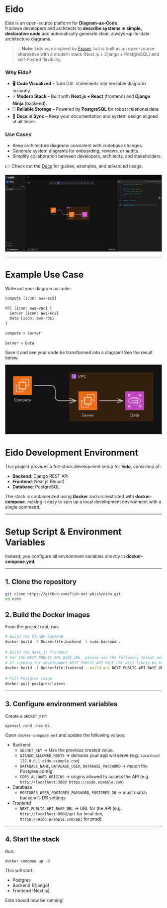 # Eido

Eido is an open-source platform for **Diagram-as-Code**.  
It allows developers and architects to **describe systems in simple, declarative code** and automatically generate clear, always-up-to-date architecture diagrams.

> 💡 **Note**: Eido was inspired by [Eraser](https://eraser.io/), but is built as an open-source alternative with a modern stack (Next.js + Django + PostgreSQL) and self-hosted flexibility.

### Why Eido?
- 🖥 **Code Visualized** – Turn DSL statements into reusable diagrams instantly.  
- ⚡ **Modern Stack** – Built with **Next.js + React** (frontend) and **Django Ninja** (backend).  
- 🗄 **Reliable Storage** – Powered by **PostgreSQL** for robust relational data.  
- 🔗 **Docs in Sync** – Keep your documentation and system design aligned at all times.  

### Use Cases
- Keep architecture diagrams consistent with codebase changes.  
- Generate system diagrams for onboarding, reviews, or audits.  
- Simplify collaboration between developers, architects, and stakeholders.  

👉 Check out the [Docs](https://github.com/fish-not-phish/eido/blob/main/frontend/app/docs/page.mdx) for guides, examples, and advanced usage.  


![Diagram](https://github.com/fish-not-phish/eido/blob/main/eido-file.png?raw=true)


---

# Example Use Case

Write out your diagram as code:
```
Compute [icon: aws-ec2]

VPC [icon: aws-vpc] {
  Server [icon: aws-ec2]
  Data [icon: aws-rds]
}

compute > Server

Server > Data
```

Save it and see your code be transformed into a diagram! See the result below.


![Diagram](https://github.com/fish-not-phish/eido/blob/main/diagram.png?raw=true)


# Eido Development Environment

This project provides a full-stack development setup for **Eido**, consisting of:

- **Backend**: Django REST API
- **Frontend**: Next.js (React)
- **Database**: PostgreSQL

The stack is containerized using **Docker** and orchestrated with **docker-compose**, making it easy to spin up a local development environment with a single command.  

---

# Setup Script & Environment Variables
 
Instead, you configure all environment variables directly in **docker-compose.yml**.

---

## 1. Clone the repository

```bash
git clone https://github.com/fish-not-phish/eido.git
cd eido
```

## 2. Build the Docker images

From the project root, run:

```bash
# Build the Django backend
docker build -f Dockerfile.backend -t eido-backend .

# Build the Next.js frontend
# For the NEXT_PUBLIC_API_BASE_URL, please use the following format and replace with your IP or domain: http://<domain_or_ip>/backend/api
# If running for development NEXT_PUBLIC_API_BASE_URL will likely be http://127.0.0.1:8000/backend/api, pointing to your Django URL
docker build -f Dockerfile.frontend --build-arg NEXT_PUBLIC_API_BASE_URL="<insert_url>" -t eido-frontend .

# Pull Postgres image
docker pull postgres:latest
```

---

## 3. Configure environment variables

Create a `SECRET_KEY`:

```
openssl rand -hex 64
```

Open `docker-compose.yml` and update the following values:
- Backend
    - `SECRET_KEY` → Use the previous created value.
    - `DJANGO_ALLOWED_HOSTS` → domains your app will serve (e.g. `localhost 127.0.0.1 eido.example.com`)
    - `DATABASE_NAME`, `DATABASE_USER`, `DATABASE_PASSWORD` → match the Postgres config
    - `CORS_ALLOWED_ORIGINS` → origins allowed to access the API (e.g. `http://localhost:3000 https://eido.example.com`)
- Database
    - `POSTGRES_USER`, `POSTGRES_PASSWORD`, `POSTGRES_DB` → must match backend’s DB settings
- Frontend
    - `NEXT_PUBLIC_API_BASE_URL` → URL for the API (e.g. `http://localhost:8000/api` for local dev, `https://eido.example.com/api` for prod)

---

## 4. Start the stack

Run:
```
docker compose up -d
```

This will start:
- Postgres
- Backend (Django)
- Frontend (Next.js)

Eido should now be running!